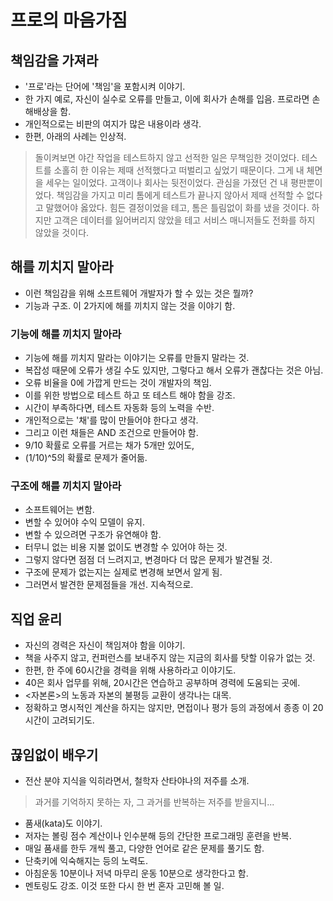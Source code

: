 
# 프로의 마음가짐

## 책임감을 가져라

- '프로'라는 단어에 '책임'을 포함시켜 이야기.
- 한 가지 예로, 자신이 실수로 오류를 만들고, 이에 회사가 손해를 입음. 프로라면 손해배상을 함.
- 개인적으로는 비판의 여지가 많은 내용이라 생각.
- 한편, 아래의 사례는 인상적.

> 돌이켜보면 야간 작업을 테스트하지 않고 선적한 일은 무책임한 것이었다. 테스트를 소홀히 한 이유는 제때 선적했다고 떠벌리고 싶었기 때문이다. 그게 내 체면을 세우는 일이었다. 고객이나 회사는 뒷전이었다. 관심을 가졌던 건 내 평판뿐이었다. 책임감을 가지고 미리 톰에게 테스트가 끝나지 않아서 제때 선적할 수 없다고 말했어야 옳았다. 힘든 결정이었을 테고, 톰은 틀림없이 화를 냈을 것이다. 하지만 고객은 데이터를 잃어버리지 않았을 테고 서비스 매니저들도 전화를 하지 않았을 것이다.

## 해를 끼치지 말아라

- 이런 책임감을 위해 소프트웨어 개발자가 할 수 있는 것은 뭘까?
- 기능과 구조. 이 2가지에 해를 끼치지 않는 것을 이야기 함.

### 기능에 해를 끼치지 말아라

- 기능에 해를 끼치지 말라는 이야기는 오류를 만들지 말라는 것.
- 복잡성 때문에 오류가 생길 수도 있지만, 그렇다고 해서 오류가 괜찮다는 것은 아님.
- 오류 비율을 0에 가깝게 만드는 것이 개발자의 책임.
- 이를 위한 방법으로 테스트 하고 또 테스트 해야 함을 강조.
- 시간이 부족하다면, 테스트 자동화 등의 노력을 수반.
- 개인적으로는 '채'를 많이 만들어야 한다고 생각.
- 그리고 이런 채들은 AND 조건으로 만들어야 함.
- 9/10 확률로 오류를 거르는 채가 5개만 있어도,
- (1/10)^5의 확률로 문제가 줄어듦.

### 구조에 해를 끼치지 말아라

- 소프트웨어는 변함.
- 변할 수 있어야 수익 모델이 유지.
- 변할 수 있으려면 구조가 유연해야 함.
- 터무니 없는 비용 지불 없이도 변경할 수 있어야 하는 것.
- 그렇지 않다면 점점 더 느려지고, 변경마다 더 많은 문제가 발견될 것.
- 구조에 문제가 없는지는 실제로 변경해 보면서 알게 됨.
- 그러면서 발견한 문제점들을 개선. 지속적으로.

## 직업 윤리

- 자신의 경력은 자신이 책임져야 함을 이야기.
- 책을 사주지 않고, 컨퍼런스를 보내주지 않는 지금의 회사를 탓할 이유가 없는 것.
- 한편, 한 주에 60시간을 경력을 위해 사용하라고 이야기도.
- 40은 회사 업무를 위해, 20시간은 연습하고 공부하며 경력에 도움되는 곳에.
- <자본론>의 노동과 자본의 불평등 교환이 생각나는 대목.
- 정확하고 명시적인 계산을 하지는 않지만, 면접이나 평가 등의 과정에서 종종 이 20시간이 고려되기도.

## 끊임없이 배우기

- 전산 분야 지식을 익히라면서, 철학자 산타야나의 저주를 소개.

> 과거를 기억하지 못하는 자, 그 과거를 반복하는 저주를 받을지니...

- 품새(kata)도 이야기.
- 저자는 볼링 점수 계산이나 인수분해 등의 간단한 프로그래밍 훈련을 반복.
- 매일 품새를 한두 개씩 풀고, 다양한 언어로 같은 문제를 풀기도 함.
- 단축키에 익숙해지는 등의 노력도.
- 아침운동 10분이나 저녁 마무리 운동 10분으로 생각한다고 함.
- 멘토링도 강조. 이것 또한 다시 한 번 혼자 고민해 볼 일.
